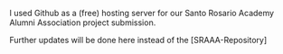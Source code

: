 I used Github as a (free) hosting server for our Santo Rosario Academy Alumni Association project submission.

Further updates will be done here instead of the [SRAAA-Repository] 
